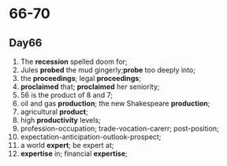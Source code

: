 # 66-70

## Day66

1. The **recession** spelled doom for;
2. Jules **probed** the mud gingerly;**probe** too deeply into;
3. the **proceedings**; legal **proceedings**;
4. **proclaimed** that; **proclaimed** her seniority;
5. 56 is the product of 8 and 7;
6. oil and gas **production**; the new Shakespeare **production**;
7. agricultural **product**;
8. high **productivity** levels;
9. profession-occupation; trade-vocation-carerr; post-position;
10. expectation-anticipation-outlook-prospect;
11. a world **expert**; be expert at;
12. **expertise** in; financial **expertise**;
